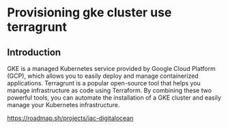 # Provisioning gke cluster use terragrunt

## Introduction

GKE is a managed Kubernetes service provided by Google Cloud Platform (GCP), which allows you to easily deploy and manage containerized applications. Terragrunt is a popular open-source tool that helps you manage infrastructure as code using Terraform. By combining these two powerful tools, you can automate the installation of a GKE cluster and easily manage your Kubernetes infrastructure.

https://roadmap.sh/projects/iac-digitalocean

